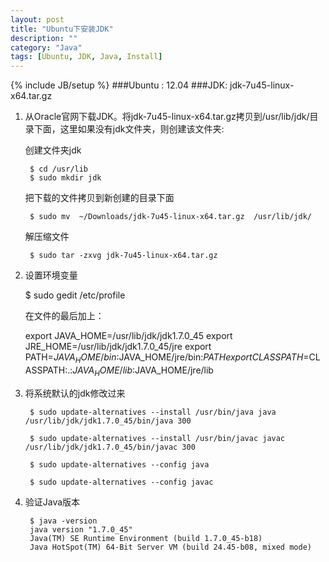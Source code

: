 ```yaml
---
layout: post
title: "Ubuntu下安装JDK"
description: ""
category: "Java"
tags: [Ubuntu, JDK, Java, Install]
---
```

{% include JB/setup %}
###Ubuntu : 12.04
###JDK: jdk-7u45-linux-x64.tar.gz

<!-- more -->

1. 从Oracle官网下载JDK。将jdk-7u45-linux-x64.tar.gz拷贝到/usr/lib/jdk/目录下面，这里如果没有jdk文件夹，则创建该文件夹:

   创建文件夹jdk

        $ cd /usr/lib
        $ sudo mkdir jdk

   把下载的文件拷贝到新创建的目录下面

        $ sudo mv  ~/Downloads/jdk-7u45-linux-x64.tar.gz  /usr/lib/jdk/

   解压缩文件

        $ sudo tar -zxvg jdk-7u45-linux-x64.tar.gz

2. 设置环境变量

    $ sudo gedit /etc/profile

   在文件的最后加上：

    export JAVA_HOME=/usr/lib/jdk/jdk1.7.0_45
    export JRE_HOME=/usr/lib/jdk/jdk1.7.0_45/jre
    export PATH=$JAVA_HOME/bin:$JAVA_HOME/jre/bin:$PATH
    export CLASSPATH=$CLASSPATH:.:$JAVA_HOME/lib:$JAVA_HOME/jre/lib

3. 将系统默认的jdk修改过来

        $ sudo update-alternatives --install /usr/bin/java java /usr/lib/jdk/jdk1.7.0_45/bin/java 300

        $ sudo update-alternatives --install /usr/bin/javac javac /usr/lib/jdk/jdk1.7.0_45/bin/javac 300

        $ sudo update-alternatives --config java
    
        $ sudo update-alternatives --config javac

4. 验证Java版本

        $ java -version
        java version "1.7.0_45"
        Java(TM) SE Runtime Environment (build 1.7.0_45-b18)
        Java HotSpot(TM) 64-Bit Server VM (build 24.45-b08, mixed mode)

